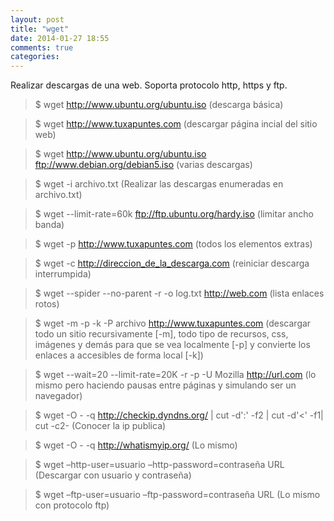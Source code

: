 ```yaml
---
layout: post
title: "wget"
date: 2014-01-27 18:55
comments: true
categories: 
---
```

Realizar descargas de una web. Soporta protocolo http, https y ftp.

>$ wget http://www.ubuntu.org/ubuntu.iso  (descarga básica)

>$ wget http://www.tuxapuntes.com (descargar página incial del sitio web)

>$ wget http://www.ubuntu.org/ubuntu.iso ftp://www.debian.org/debian5.iso (varias descargas)

>$ wget -i archivo.txt  (Realizar las descargas enumeradas en archivo.txt)

>$ wget --limit-rate=60k ftp://ftp.ubuntu.org/hardy.iso (limitar ancho banda)

>$ wget -p http://www.tuxapuntes.com (todos los elementos extras)

>$ wget -c http://direccion_de_la_descarga.com (reiniciar descarga interrumpida)

>$ wget --spider  --no-parent -r -o log.txt http://web.com (lista enlaces rotos)

>$ wget -m -p -k -P archivo http://www.tuxapuntes.com (descargar todo un sitio recursivamente [-m], todo tipo de recursos, css, imágenes y demás para que se vea localmente [-p] y convierte los enlaces a accesibles de forma local [-k])

>$ wget --wait=20 --limit-rate=20K -r -p -U Mozilla http://url.com (lo mismo pero haciendo pausas entre páginas y simulando ser un navegador)

>$ wget -O - -q http://checkip.dyndns.org/ | cut -d':' -f2 | cut -d'<' -f1| cut -c2- (Conocer la ip publica)

>$ wget -O - -q http://whatismyip.org/ (Lo mismo)

>$ wget –http-user=usuario –http-password=contraseña URL (Descargar con usuario y contraseña)

>$ wget –ftp-user=usuario –ftp-password=contraseña URL (Lo mismo con protocolo ftp)


